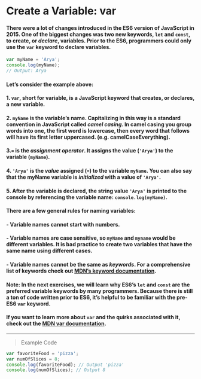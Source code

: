 # Create a Variable: var

#### There were a lot of changes introduced in the ES6 version of JavaScript in 2015. One of the biggest changes was two new keywords, `let` and `const`, to create, or *declare*, variables. Prior to the ES6, programmers could only use the `var` keyword to declare variables.
```js
var myName = 'Arya';
console.log(myName);
// Output: Arya
```
#### Let’s consider the example above:

#### 1. `var`, short for variable, is a JavaScript keyword that creates, or declares, a new variable.
#### 2. `myName` is the variable’s name. Capitalizing in this way is a standard convention in JavaScript called *camel casing*. In camel casing you group words into one, the first word is lowercase, then every word that follows will have its first letter uppercased. (e.g. camelCaseEverything).
#### 3.`=` is the *assignment operator*. It assigns the value (`'Arya'`) to the variable (`myName`).
#### 4. `'Arya'` is the *value* assigned (`=`) to the variable `myName`. You can also say that the myName variable is *initialized* with a value of `'Arya'`.
#### 5. After the variable is declared, the string value `'Arya'` is printed to the console by referencing the variable name: `console.log(myName)`.

#### There are a few general rules for naming variables:

#### - Variable names cannot start with numbers.
#### - Variable names are case sensitive, so `myName` and `myname` would be different variables. It is bad practice to create two variables that have the same name using different cases.
#### - Variable names cannot be the same as *keywords*. For a comprehensive list of keywords check out [MDN’s keyword documentation](https://developer.mozilla.org/en-US/docs/Web/JavaScript/Reference/Lexical_grammar#Keywords).
#### Note: In the next exercises, we will learn why ES6’s `let` and `const` are the preferred variable keywords by many programmers. Because there is still a ton of code written prior to ES6, it’s helpful to be familiar with the pre-ES6 `var` keyword.

#### If you want to learn more about `var` and the quirks associated with it, check out the [MDN var documentation](https://developer.mozilla.org/en-US/docs/Web/JavaScript/Reference/Statements/var).
---
> Example Code
```js
var favoriteFood = 'pizza';
var numOfSlices = 8;
console.log(favoriteFood); // Output 'pizza'
console.log(numOfSlices); // Output 8
```